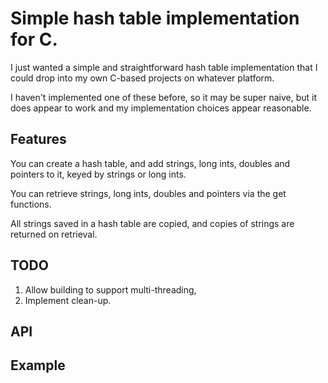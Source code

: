 # Simple hash table implementation for C.

I just wanted a simple and straightforward hash table implementation that I could drop into my
own C-based projects on whatever platform.

I haven't implemented one of these before, so it may be super naive, but it does appear to work and
my implementation choices appear reasonable.

## Features

You can create a hash table, and add strings, long ints, doubles and pointers to it, keyed by strings
or long ints.

You can retrieve strings, long ints, doubles and pointers via the get functions.

All strings saved in a hash table are copied, and copies of strings are returned on retrieval.

## TODO

1. Allow building to support multi-threading,
2. Implement clean-up.

## API

###

## Example


